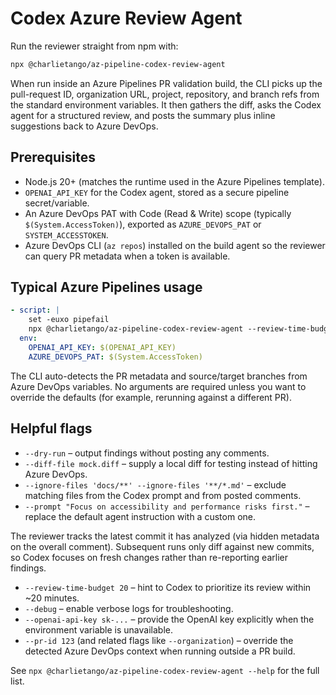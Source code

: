 # Codex Azure Review Agent

Run the reviewer straight from npm with:

```bash
npx @charlietango/az-pipeline-codex-review-agent
```

When run inside an Azure Pipelines PR validation build, the CLI picks up the pull-request ID, organization URL, project, repository, and branch refs from the standard environment variables. It then gathers the diff, asks the Codex agent for a structured review, and posts the summary plus inline suggestions back to Azure DevOps.

## Prerequisites

- Node.js 20+ (matches the runtime used in the Azure Pipelines template).
- `OPENAI_API_KEY` for the Codex agent, stored as a secure pipeline secret/variable.
- An Azure DevOps PAT with Code (Read & Write) scope (typically `$(System.AccessToken)`), exported as `AZURE_DEVOPS_PAT` or `SYSTEM_ACCESSTOKEN`.
- Azure DevOps CLI (`az repos`) installed on the build agent so the reviewer can query PR metadata when a token is available.

## Typical Azure Pipelines usage

```yaml
- script: |
    set -euxo pipefail
    npx @charlietango/az-pipeline-codex-review-agent --review-time-budget 20
  env:
    OPENAI_API_KEY: $(OPENAI_API_KEY)
    AZURE_DEVOPS_PAT: $(System.AccessToken)
```

The CLI auto-detects the PR metadata and source/target branches from Azure DevOps variables. No arguments are required unless you want to override the defaults (for example, rerunning against a different PR).

## Helpful flags

- `--dry-run` – output findings without posting any comments.
- `--diff-file mock.diff` – supply a local diff for testing instead of hitting Azure DevOps.
- `--ignore-files 'docs/**' --ignore-files '**/*.md'` – exclude matching files from the Codex prompt and from posted comments.
- `--prompt "Focus on accessibility and performance risks first."` – replace the default agent instruction with a custom one.

The reviewer tracks the latest commit it has analyzed (via hidden metadata on the overall comment). Subsequent runs only diff against new commits, so Codex focuses on fresh changes rather than re-reporting earlier findings.
- `--review-time-budget 20` – hint to Codex to prioritize its review within ~20 minutes.
- `--debug` – enable verbose logs for troubleshooting.
- `--openai-api-key sk-...` – provide the OpenAI key explicitly when the environment variable is unavailable.
- `--pr-id 123` (and related flags like `--organization`) – override the detected Azure DevOps context when running outside a PR build.

See `npx @charlietango/az-pipeline-codex-review-agent --help` for the full list.
